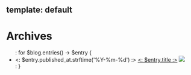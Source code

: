 template: default
---
# Archives

<ul class="archives">
: for $blog.entries() -> $entry {
<li><time><: $entry.published_at.strftime('%Y-%m-%d') :></time> <a href="<: $entry.site_path() | uri_for :>"><: $entry.title :></a> 
  <a href="http://b.hatena.ne.jp/entry/<: $entry.site_path | uri_for :>"><img src="http://b.hatena.ne.jp/entry/image/small/<: $entry.site_path | uri_for :>"></a>
</li>
: }
</ul>
